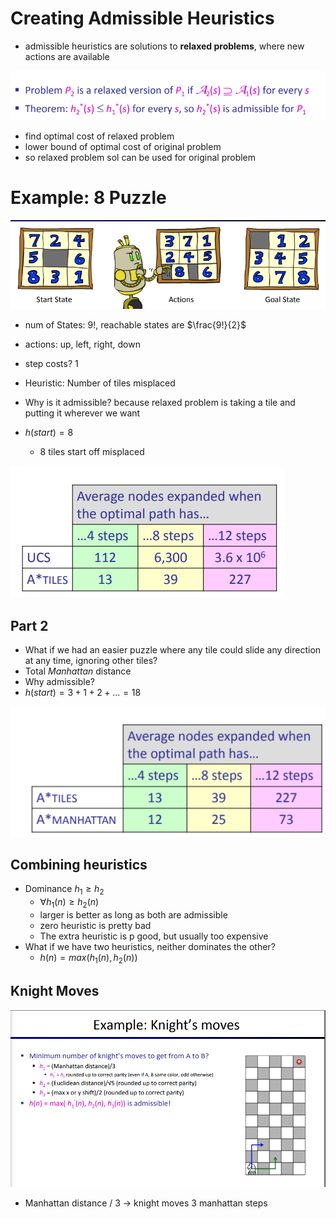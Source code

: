 # Creating Admissible Heuristics

- admissible heuristics are solutions to **relaxed problems**, where new actions are available

![admissible_heuristics](img/admissible_heuristics.png)

- find optimal cost of relaxed problem
- lower bound of optimal cost of original problem
- so relaxed problem sol can be used for original problem

# Example: 8 Puzzle

![eight_puzzle_diagram](img/eight_puzzle_diagram.png)

- num of States: $9!$, reachable states are $\frac{9!}{2}$
- actions: up, left, right, down
- step costs? 1

- Heuristic: Number of tiles misplaced
- Why is it admissible? because relaxed problem is taking a tile and putting it wherever we want
- $h(start) = 8$ 
    - 8 tiles start off misplaced 

![a_star_vs_UCS](img/a_star_vs_UCS.png)

## Part 2

- What if we had an easier puzzle where any tile could slide any direction at any time, ignoring other tiles?
- Total *Manhattan* distance
- Why admissible? 
- $h(start) = 3 + 1 + 2 + ... = 18$

![a_star_vs_a_manhattan](img/a_star_vs_a_manhattan.png)

## Combining heuristics

- Dominance $h_1 \geq h_2$
    - $\forall h_1(n) \geq h_2(n)$
    - larger is better as long as both are admissible
    - zero heuristic is pretty bad
    - The extra heuristic is p good, but usually too expensive
- What if we have two heuristics, neither dominates the other?
    - $h(n) = max(h_1(n), h_2(n))$

## Knight Moves

![knight_moves](img/knight_moves.png)
- Manhattan distance / 3 -> knight moves 3 manhattan steps 
